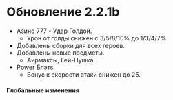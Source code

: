 # Обновление 2.2.1b
 * Азино 777 - Удар Голдой.
    * Урон от голды снижен с 3/5/8/10% до 1/3/4/7%
  * Добавлены сборки для всех героев.
  * Добавлены новые предметы.
    * Аирмаксы, Гей-Пушка.
  * Power Блэтs.
    * Бонус к скорости атаки снижен до 25.
   #### Глобальные изменения
